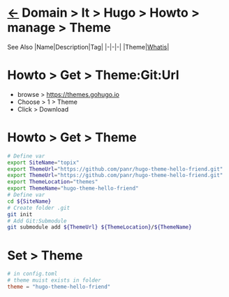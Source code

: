 # [&larr;][Back_Readme] Domain > It > Hugo > Howto > manage > Theme

See Also
|Name|Description|Tag|
|-|-|-|
|Theme|[Whatis][Theme_Whatis]|
<br>

# Howto > Get > Theme:Git:Url
- browse > https://themes.gohugo.io
- Choose > 1 > Theme
- Click > Download

# Howto > Get > Theme
```bash
# Define var
export SiteName="topix"
export ThemeUrl="https://github.com/panr/hugo-theme-hello-friend.git"
export ThemeUrl="https://github.com/panr/hugo-theme-hello-friend.git"
export ThemeLocation="themes"
export ThemeName="hugo-theme-hello-friend"
# Define var
cd ${SiteName}
# Create folder .git
git init
# Add Git:Submodule
git submodule add ${ThemeUrl} ${ThemeLocation}/${ThemeName}
```

# Set > Theme
```toml
# in config.toml
# theme muist exists in folder 
theme = "hugo-theme-hello-friend"
```


[//]: #(Reference.Std)
[Back_Readme]:     ./readme.md         "Home"

[//]: #(Reference.Std)

[Theme_Whatis]:         ../whatis/theme_whatis

